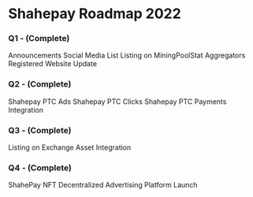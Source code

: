 # Shahepay Roadmap 2022

### Q1 - (Complete)
Announcements
Social Media List
Listing on MiningPoolStat
Aggregators Registered
Website Update

### Q2 - (Complete)
Shahepay PTC Ads
Shahepay PTC Clicks
Shahepay PTC Payments Integration

### Q3 - (Complete)
Listing on Exchange
Asset Integration

### Q4 - (Complete)
ShahePay NFT
Decentralized Advertising Platform Launch
